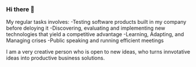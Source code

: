### Hi there 👋

<!--
**PreciousNicholas/PreciousNicholas** is a ✨ _special_ ✨ repository because its `README.md` (this file) appears on your GitHub profile.
I'm a junior dev./trainee @ PMT, the largest mass transit and logistic company in West and Central Africa with over 3,000 vehicles and 5,000 manpower. I am also a student.
I have 6 months  experience as a junior developer, writing software,with these technologies:
-Languages:javascript
-frameworks:Angular and React
-Tools:git 
### Summary

- 📚 Precious's blogs:[Hashnode.dev](https://supercoder11.hashnode.dev/)[Medium.com](https://medium.com/@nichcholasprecious) [Dev.to](https://dev.to/preciousnicholas)
- 🔭 I’m currently working [PMT.ng](https://pmt.ng/) as a junior developer/trainee  ...
- 🌱 I’m currently learning ..Javascript | Angular | Leadership
- 👯 I’m looking to collaborate on any exciting challenge..
- 🤔 I’m looking for help with Data Science, System Security,Advanced Engineering Maths and Javascript frameworks
- 💬 Ask me about .Idea,building a complete product and teamwork..
- 📫 How to reach me:  [Twitter](https://twitter.com/NicholasPreci18) .or [LinkedIn](https://www.linkedin.com/in/nicholas-precious-19697525b/)
..
- 😄 Pronouns: She/Her...
- ⚡ Fun fact: .I share same birthday with a Famous Hollywood Actress Anna Kendrick..
-->
My regular tasks involves:
-Testing software products built in my company before deloying it
-Discovering, evaluating and implementing new technologies that yield a competitive advantage
-Learning, Adapting, and Managing crises
-Public speaking and running efficient meetings

I am a very creative person who is open to new ideas, who turns innvotative ideas into productive business solutions.
